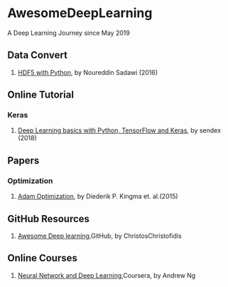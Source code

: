 # AwesomeDeepLearning
A Deep Learning Journey since May 2019

## Data Convert
1. [HDF5 with Python](https://www.youtube.com/watch?v=y4DXr3Y10MM&list=PLea0WJq13cnB_ORdGzEkPlZEN20TSt6Lx), by Noureddin Sadawi (2016)

## Online Tutorial

### Keras
1. [Deep Learning basics with Python, TensorFlow and Keras](https://www.youtube.com/watch?v=wQ8BIBpya2k&list=PLQVvvaa0QuDfhTox0AjmQ6tvTgMBZBEXN), by sendex (2018)

## Papers

### Optimization
1. [Adam Optimization](https://arxiv.org/pdf/1412.6980.pdf), by Diederik P. Kingma et. al.(2015)

## GitHub Resources
1. [Awesome Deep learning](https://github.com/ChristosChristofidis/awesome-deep-learning#free-online-books),GitHub, by ChristosChristofidis

## Online Courses
1. [Neural Network and Deep Learning](https://www.coursera.org/learn/neural-networks-deep-learning/),Coursera, by Andrew Ng
